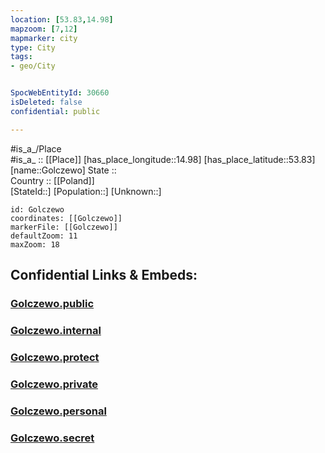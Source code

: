 ```yaml
---
location: [53.83,14.98] 
mapzoom: [7,12] 
mapmarker: city 
type: City
tags:
- geo/City


SpocWebEntityId: 30660
isDeleted: false
confidential: public

---
```

#is_a_/Place  
#is_a_ :: [[Place]] 
[has_place_longitude::14.98] 
[has_place_latitude::53.83] 
[name::Golczewo] 
State ::  
Country :: [[Poland]]  
[StateId::] 
[Population::] 
[Unknown::] 


```leaflet
id: Golczewo
coordinates: [[Golczewo]] 
markerFile: [[Golczewo]] 
defaultZoom: 11 
maxZoom: 18
```


## Confidential Links & Embeds: 

### [Golczewo.public](/_public/\Earth\Continent\Europe\Europe~East\Poland\Provinces~Poland\West_Pomeranian\CityGolczewo.public.md) 

### [Golczewo.internal](/_internal/\Earth\Continent\Europe\Europe~East\Poland\Provinces~Poland\West_Pomeranian\CityGolczewo.internal.md) 

### [Golczewo.protect](/_protect/\Earth\Continent\Europe\Europe~East\Poland\Provinces~Poland\West_Pomeranian\CityGolczewo.protect.md) 

### [Golczewo.private](/_private/\Earth\Continent\Europe\Europe~East\Poland\Provinces~Poland\West_Pomeranian\CityGolczewo.private.md) 

### [Golczewo.personal](/_personal/\Earth\Continent\Europe\Europe~East\Poland\Provinces~Poland\West_Pomeranian\CityGolczewo.personal.md) 

### [Golczewo.secret](/_secret/\Earth\Continent\Europe\Europe~East\Poland\Provinces~Poland\West_Pomeranian\CityGolczewo.secret.md)

